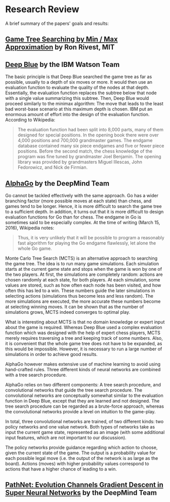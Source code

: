 # Research Review

A brief summary of the papers' goals and results:

## [Game Tree Searching by Min / Max Approximation](https://people.csail.mit.edu/rivest/pubs/Riv87c.pdf) by Ron Rivest, MIT 


## [Deep Blue](https://pdfs.semanticscholar.org/ad2c/1efffcd7c3b7106e507396bdaa5fe00fa597.pdf) by the IBM Watson Team 

The basic principle is that Deep Blue searched the game tree as far as possible, usually to a depth of six moves or more. It would then use an evaluation function to evaluate the quality of the nodes at that depth. Essentially, the evaluation function replaces the subtree below that node with a single value summarizing this subtree. Then, Deep Blue would proceed similarly to the minimax algorithm: The move that leads to the least bad worst-base scenario at this maximum depth is chosen. IBM put an enormous amount of effort into the design of the evaluation function. According to Wikipedia:

> The evaluation function had been split into 8,000 parts, many of them designed for special positions. In the opening book there were over 4,000 positions and 700,000 grandmaster games. The endgame database contained many six piece endgames and five or fewer piece positions. Before the second match, the chess knowledge of the program was fine tuned by grandmaster Joel Benjamin. The opening library was provided by grandmasters Miguel Illescas, John Fedorowicz, and Nick de Firmian.


## [AlphaGo](https://storage.googleapis.com/deepmind-media/alphago/AlphaGoNaturePaper.pdf) by the DeepMind Team

Go cannot be tackled effectively with the same approach. Go has a wider branching factor (more possible moves at each state) than chess, and games tend to be longer. Hence, it is more difficult to search the game tree to a sufficient depth. In addition, it turns out that it is more difficult to design evaluation functions for Go than for chess. The endgame in Go is sometimes said to be especially complex. At the time of writing (March 15, 2016), Wikipedia notes:

> Thus, it is very unlikely that it will be possible to program a reasonably fast algorithm for playing the Go endgame flawlessly, let alone the whole Go game.

Monte Carlo Tree Search (MCTS) is an alternative approach to searching the game tree. The idea is to run many game simulations. Each simulation starts at the current game state and stops when the game is won by one of the two players. At first, the simulations are completely random: actions are chosen randomly at each state, for both players. At each simulation, some values are stored, such as how often each node has been visited, and how often this has led to a win. These numbers guide the later simulations in selecting actions (simulations thus become less and less random). The more simulations are executed, the more accurate these numbers become at selecting winning moves. It can be shown that as the number of simulations grows, MCTS indeed converges to optimal play.

What is interesting about MCTS is that no domain knowledge or expert input about the game is required. Whereas Deep Blue used a complex evaluation function which was designed with the help of expert chess players, MCTS merely requires traversing a tree and keeping track of some numbers. Also, it is convenient that the whole game tree does not have to be expanded, as this would be impossible. However, it is necessary to run a large number of simulations in order to achieve good results.

AlphaGo however makes extensive use of machine learning to avoid using hand-crafted rules. Three different kinds of neural networks are combined with a tree search procedure. 


AlphaGo relies on two different components: A tree search procedure, and convolutional networks that guide the tree search procedure. The convolutional networks are conceptually somewhat similar to the evaluation function in Deep Blue, except that they are learned and not designed. The tree search procedure can be regarded as a brute-force approach, whereas the convolutional networks provide a level on intuition to the game-play.

In total, three convolutional networks are trained, of two different kinds: two policy networks and one value network. Both types of networks take as input the current game state, represented as an image (with some additional input features, which are not important to our discussion).

The policy networks provide guidance regarding which action to choose, given the current state of the game. The output is a probability value for each possible legal move (i.e. the output of the network is as large as the board). Actions (moves) with higher probability values correspond to actions that have a higher chance of leading to a win.


## [PathNet: Evolution Channels Gradient Descent in Super Neural Networks](https://arxiv.org/pdf/1701.08734.pdf) by the DeepMind Team

